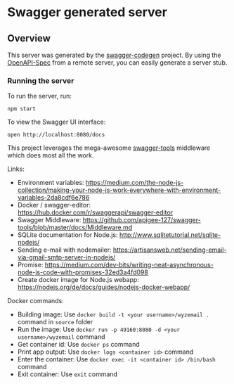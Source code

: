 # Swagger generated server

## Overview
This server was generated by the [swagger-codegen](https://github.com/swagger-api/swagger-codegen) project.  By using the [OpenAPI-Spec](https://github.com/OAI/OpenAPI-Specification) from a remote server, you can easily generate a server stub.

### Running the server
To run the server, run:

```
npm start
```

To view the Swagger UI interface:

```
open http://localhost:8080/docs
```

This project leverages the mega-awesome [swagger-tools](https://github.com/apigee-127/swagger-tools) middleware which does most all the work.

Links:
- Environment variables: https://medium.com/the-node-js-collection/making-your-node-js-work-everywhere-with-environment-variables-2da8cdf6e786
- Docker / swagger-editor: https://hub.docker.com/r/swaggerapi/swagger-editor
- Swagger Middleware: https://github.com/apigee-127/swagger-tools/blob/master/docs/Middleware.md
- SQLite documentation for Node.js: http://www.sqlitetutorial.net/sqlite-nodejs/
- Sending e-mail with nodemailer: https://artisansweb.net/sending-email-via-gmail-smtp-server-in-nodejs/
- Promise: https://medium.com/dev-bits/writing-neat-asynchronous-node-js-code-with-promises-32ed3a4fd098
- Create docker image for Node.js webapp: https://nodejs.org/de/docs/guides/nodejs-docker-webapp/

Docker commands:
- Building image: Use `docker build -t <your username>/wyzemail .` command in `source` folder
- Run the image: Use `docker run -p 49160:8080 -d <your username>/wyzemail` command
- Get container id: Use `docker ps` command
- Print app output: Use `docker logs <container id>` command
- Enter the container: Use `docker exec -it <container id> /bin/bash` command
- Exit container: Use `exit` command
